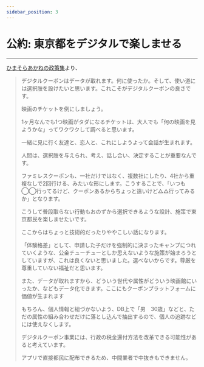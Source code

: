 ```yaml
---
sidebar_position: 3
---
```


# 公約: 東京都をデジタルで楽しませる
----------------------------------

[ひまそらあかねの政策集](https://note.com/hima_kuuhaku/n/n00a0ba9943d1)より、

> デジタルクーポンはデータが取れます。何に使ったか。そして、使い道には選択肢を設けたいと思います。これこそがデジタルクーポンの良さです。
> 
> 映画のチケットを例にしましょう。
> 
> 1ヶ月なんでも1つ映画がタダになるチケットは、大人でも「何の映画を見ようかな」ってワクワクして調べると思います。
> 
> 一緒に見に行く友達と、恋人と、これにしようよって会話が生まれます。
> 
> 人間は、選択肢を与えられ、考え、話し合い、決定することが重要なんです。
> 
> ファミレスクーポンも、一社だけではなく、複数社にしたり、4社から重複なしで2回行ける、みたいな形にします。こうすることで、「いつも◯◯行ってるけど、クーポンあるからちょっと遠いけど△△行ってみるか」となります。
> 
> こうして普段取らない行動もおのずから選択できるような設計、施策で東京都民を楽しませたいです。
> 
> ここからはちょっと技術的だったりややこしい話になります。
> 
> 「体験格差」として、申請した子だけを強制的に決まったキャンプにつれていくような、公金チューチューとしか思えないような施策が始まろうとしていますが、これは良くないと思いました。選べないからです。尊厳を尊重していない福祉だと思います。
> 
> また、データが取れますから、どういう世代や属性がどういう映画館にいったか、などもデータ化できます。ここにもクーポンプラットフォームに価値が生まれます
> 
> もちろん、個人情報と紐づかないよう、DB上で「男　30歳」などと、ただの属性の組み合わせだけに落とし込んで抽出するので、個人の追跡などには使えなくします。
> 
> デジタルクーポン事業には、行政の税金還付方法を改革できる可能性があると考えています。
> 
> アプリで直接都民に配布できるため、中間業者で中抜きもできません。